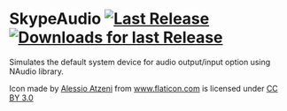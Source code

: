 # SkypeAudio [![Last Release](https://img.shields.io/github/release/AlvaroRojas/SkypeAudio.svg)](https://github.com/AlvaroRojas/SkypeAudio/releases) [![Downloads for last Release](https://img.shields.io/github/downloads/AlvaroRojas/SkypeAudio/total.svg)](https://github.com/AlvaroRojas/SkypeAudio/releases)
Simulates the default system device for audio output/input option using NAudio library.

<div>Icon made by <a href="http://www.alessioatzeni.com" title="Alessio Atzeni">Alessio Atzeni</a> from <a href="http://www.flaticon.com" title="Flaticon">www.flaticon.com</a> is licensed under <a href="http://creativecommons.org/licenses/by/3.0/" title="Creative Commons BY 3.0">CC BY 3.0</a></div>
